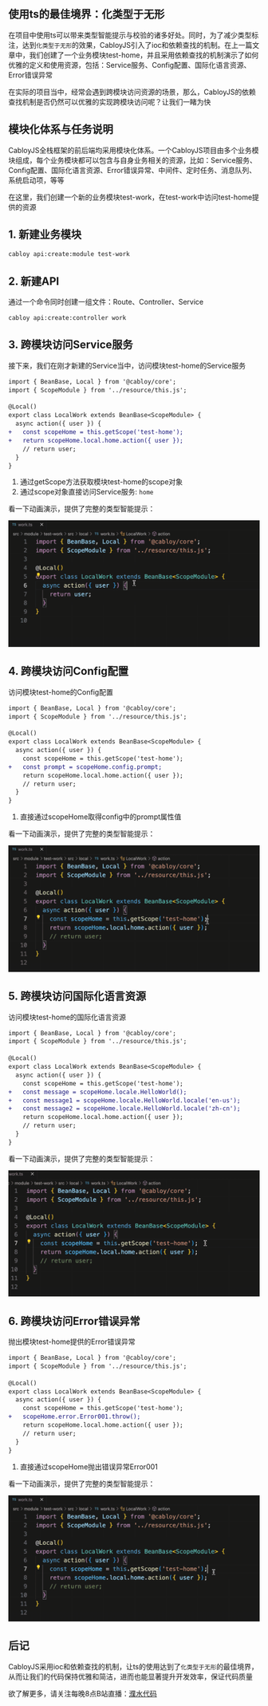 
## 使用ts的最佳境界：化类型于无形

在项目中使用ts可以带来类型智能提示与校验的诸多好处。同时，为了减少类型标注，达到`化类型于无形`的效果，CabloyJS引入了ioc和依赖查找的机制。在上一篇文章中，我们创建了一个业务模块test-home，并且采用依赖查找的机制演示了如何优雅的定义和使用资源，包括：Service服务、Config配置、国际化语言资源、Error错误异常

在实际的项目当中，经常会遇到跨模块访问资源的场景，那么，CabloyJS的依赖查找机制是否仍然可以优雅的实现跨模块访问呢？让我们一睹为快

## 模块化体系与任务说明

CabloyJS全栈框架的前后端均采用模块化体系。一个CabloyJS项目由多个业务模块组成，每个业务模块都可以包含与自身业务相关的资源，比如：Service服务、Config配置、国际化语言资源、Error错误异常、中间件、定时任务、消息队列、系统启动项，等等

在这里，我们创建一个新的业务模块test-work，在test-work中访问test-home提供的资源

## 1. 新建业务模块

``` bash
cabloy api:create:module test-work
```

## 2. 新建API

通过一个命令同时创建一组文件：Route、Controller、Service

``` bash
cabloy api:create:controller work
```

## 3. 跨模块访问Service服务

接下来，我们在刚才新建的Service当中，访问模块test-home的Service服务

``` diff
import { BeanBase, Local } from '@cabloy/core';
import { ScopeModule } from '../resource/this.js';

@Local()
export class LocalWork extends BeanBase<ScopeModule> {
  async action({ user }) {
+   const scopeHome = this.getScope('test-home');
+   return scopeHome.local.home.action({ user });
    // return user;
  }
}
```

1. 通过getScope方法获取模块test-home的scope对象
2. 通过scope对象直接访问Service服务: `home`

看一下动画演示，提供了完整的类型智能提示：

![跨模块访问资源：Service服务](./images/cross-module-localbean.gif)

## 4. 跨模块访问Config配置

访问模块test-home的Config配置

``` diff
import { BeanBase, Local } from '@cabloy/core';
import { ScopeModule } from '../resource/this.js';

@Local()
export class LocalWork extends BeanBase<ScopeModule> {
  async action({ user }) {
    const scopeHome = this.getScope('test-home');
+   const prompt = scopeHome.config.prompt;
    return scopeHome.local.home.action({ user });
    // return user;
  }
}
```

1. 直接通过scopeHome取得config中的prompt属性值

看一下动画演示，提供了完整的类型智能提示：

![跨模块访问资源：config配置](./images/cross-module-config.gif)

## 5. 跨模块访问国际化语言资源

访问模块test-home的国际化语言资源

``` diff
import { BeanBase, Local } from '@cabloy/core';
import { ScopeModule } from '../resource/this.js';

@Local()
export class LocalWork extends BeanBase<ScopeModule> {
  async action({ user }) {
    const scopeHome = this.getScope('test-home');
+   const message = scopeHome.locale.HelloWorld();
+   const message1 = scopeHome.locale.HelloWorld.locale('en-us');
+   const message2 = scopeHome.locale.HelloWorld.locale('zh-cn');
    return scopeHome.local.home.action({ user });
    // return user;
  }
}
```

看一下动画演示，提供了完整的类型智能提示：

![跨模块访问资源：国际化语言资源](./images/cross-module-locale.gif)

## 6. 跨模块访问Error错误异常

抛出模块test-home提供的Error错误异常

``` diff
import { BeanBase, Local } from '@cabloy/core';
import { ScopeModule } from '../resource/this.js';

@Local()
export class LocalWork extends BeanBase<ScopeModule> {
  async action({ user }) {
    const scopeHome = this.getScope('test-home');
+   scopeHome.error.Error001.throw();
    return scopeHome.local.home.action({ user });
    // return user;
  }
}
```

1. 直接通过scopeHome抛出错误异常Error001

看一下动画演示，提供了完整的类型智能提示：

![跨模块访问资源：Error错误异常](./images/cross-module-error.gif)

## 后记

CabloyJS采用ioc和依赖查找的机制，让ts的使用达到了`化类型于无形`的最佳境界，从而让我们的代码保持优雅和简洁，进而也能显著提升开发效率，保证代码质量

欲了解更多，请关注每晚8点B站直播：[濮水代码](https://space.bilibili.com/454737998)
